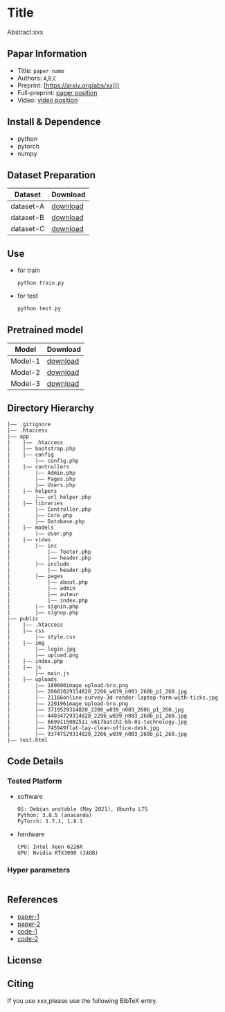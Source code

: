 Title
===
Abstract:xxx
## Papar Information
- Title:  `paper name`
- Authors:  `A`,`B`,`C`
- Preprint: [https://arxiv.org/abs/xx]()
- Full-preprint: [paper position]()
- Video: [video position]()

## Install & Dependence
- python
- pytorch
- numpy

## Dataset Preparation
| Dataset | Download |
| ---     | ---   |
| dataset-A | [download]() |
| dataset-B | [download]() |
| dataset-C | [download]() |

## Use
- for train
  ```
  python train.py
  ```
- for test
  ```
  python test.py
  ```
## Pretrained model
| Model | Download |
| ---     | ---   |
| Model-1 | [download]() |
| Model-2 | [download]() |
| Model-3 | [download]() |


## Directory Hierarchy
```
|—— .gitignore
|—— .htaccess
|—— app
|    |—— .htaccess
|    |—— bootstrap.php
|    |—— config
|        |—— config.php
|    |—— controllers
|        |—— Admin.php
|        |—— Pages.php
|        |—— Users.php
|    |—— helpers
|        |—— url_helper.php
|    |—— libraries
|        |—— Controller.php
|        |—— Core.php
|        |—— Database.php
|    |—— models
|        |—— User.php
|    |—— views
|        |—— inc
|            |—— footer.php
|            |—— header.php
|        |—— include
|            |—— header.php
|        |—— pages
|            |—— about.php
|            |—— admin
|            |—— auteur
|            |—— index.php
|        |—— signin.php
|        |—— signup.php
|—— public
|    |—— .htaccess
|    |—— css
|        |—— style.css
|    |—— img
|        |—— login.jpg
|        |—— upload.png
|    |—— index.php
|    |—— js
|        |—— main.js
|    |—— uploads
|        |—— 189600image upload-bro.png
|        |—— 20681029314820_2206_w039_n003_260b_p1_260.jpg
|        |—— 21166online-survey-3d-render-laptop-form-with-ticks.jpg
|        |—— 220196image upload-bro.png
|        |—— 3719529314820_2206_w039_n003_260b_p1_260.jpg
|        |—— 44034729314820_2206_w039_n003_260b_p1_260.jpg
|        |—— 6699115082511_v617batch2-bb-01-technology.jpg
|        |—— 745949flat-lay-clean-office-desk.jpg
|        |—— 93747529314820_2206_w039_n003_260b_p1_260.jpg
|—— test.html
```
## Code Details
### Tested Platform
- software
  ```
  OS: Debian unstable (May 2021), Ubuntu LTS
  Python: 3.8.5 (anaconda)
  PyTorch: 1.7.1, 1.8.1
  ```
- hardware
  ```
  CPU: Intel Xeon 6226R
  GPU: Nvidia RTX3090 (24GB)
  ```
### Hyper parameters
```
```
## References
- [paper-1]()
- [paper-2]()
- [code-1](https://github.com)
- [code-2](https://github.com)
  
## License

## Citing
If you use xxx,please use the following BibTeX entry.
```
```
